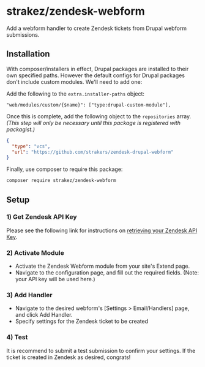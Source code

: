 # strakez/zendesk-webform
Add a webform handler to create Zendesk tickets from Drupal webform submissions.

## Installation
With composer/installers in effect, Drupal packages are installed to their own specified paths. However the default 
configs for Drupal packages don't include custom modules. We'll need to add one:

Add the following to the `extra.installer-paths` object:
```
"web/modules/custom/{$name}": ["type:drupal-custom-module"],
```

Once this is complete, add the following object to the `repositories` array.
_(This step will only be necessary until this package is registered with packagist.)_
```json
{
  "type": "vcs",
  "url": "https://github.com/strakers/zendesk-drupal-webform"
}
```

Finally, use composer to require this package:
```bash
composer require strakez/zendesk-webform
```

## Setup

### 1) Get Zendesk API Key

Please see the following link for instructions on [retrieving your Zendesk API Key](https://support.zendesk.com/hc/en-us/articles/226022787-Generating-a-new-API-token-).

### 2) Activate Module

- Activate the Zendesk Webform module from your site's Extend page.
- Navigate to the configuration page, and fill out the required fields. (Note: your API key will be used here.)

### 3) Add Handler

- Navigate to the desired webform's [Settings > Email/Handlers] page, and click Add Handler.
- Specify settings for the Zendesk ticket to be created

### 4) Test

It is recommend to submit a test submission to confirm your settings. If the ticket is created in Zendesk as desired, 
congrats!